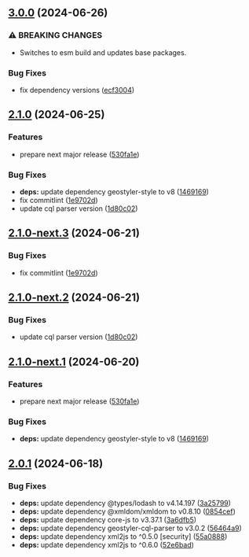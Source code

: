 ## [3.0.0](https://github.com/geostyler/geostyler-qgis-parser/compare/v2.1.0...v3.0.0) (2024-06-26)


### ⚠ BREAKING CHANGES

* Switches to esm build and updates base packages.

### Bug Fixes

* fix dependency versions ([ecf3004](https://github.com/geostyler/geostyler-qgis-parser/commit/ecf300440cb90f8ec2e703d4ca4ad9a713807073))

## [2.1.0](https://github.com/geostyler/geostyler-qgis-parser/compare/v2.0.1...v2.1.0) (2024-06-25)


### Features

* prepare next major release ([530fa1e](https://github.com/geostyler/geostyler-qgis-parser/commit/530fa1ee9cde964eec808f543a6661ae4255e051))


### Bug Fixes

* **deps:** update dependency geostyler-style to v8 ([1469169](https://github.com/geostyler/geostyler-qgis-parser/commit/1469169e3f1f28a23c3f32ebd6c4b398d35d814f))
* fix commitlint ([1e9702d](https://github.com/geostyler/geostyler-qgis-parser/commit/1e9702da04686b845d763e965dbf3a86f60ebe58))
* update cql parser version ([1d80c02](https://github.com/geostyler/geostyler-qgis-parser/commit/1d80c02e1009c3c41b920621054f5712d22bf177))

## [2.1.0-next.3](https://github.com/geostyler/geostyler-qgis-parser/compare/v2.1.0-next.2...v2.1.0-next.3) (2024-06-21)


### Bug Fixes

* fix commitlint ([1e9702d](https://github.com/geostyler/geostyler-qgis-parser/commit/1e9702da04686b845d763e965dbf3a86f60ebe58))

## [2.1.0-next.2](https://github.com/geostyler/geostyler-qgis-parser/compare/v2.1.0-next.1...v2.1.0-next.2) (2024-06-21)


### Bug Fixes

* update cql parser version ([1d80c02](https://github.com/geostyler/geostyler-qgis-parser/commit/1d80c02e1009c3c41b920621054f5712d22bf177))

## [2.1.0-next.1](https://github.com/geostyler/geostyler-qgis-parser/compare/v2.0.1...v2.1.0-next.1) (2024-06-20)


### Features

* prepare next major release ([530fa1e](https://github.com/geostyler/geostyler-qgis-parser/commit/530fa1ee9cde964eec808f543a6661ae4255e051))


### Bug Fixes

* **deps:** update dependency geostyler-style to v8 ([1469169](https://github.com/geostyler/geostyler-qgis-parser/commit/1469169e3f1f28a23c3f32ebd6c4b398d35d814f))

## [2.0.1](https://github.com/geostyler/geostyler-qgis-parser/compare/v2.0.0...v2.0.1) (2024-06-18)


### Bug Fixes

* **deps:** update dependency @types/lodash to v4.14.197 ([3a25799](https://github.com/geostyler/geostyler-qgis-parser/commit/3a25799c88dd6f5adfa3b093d8f692652b927c95))
* **deps:** update dependency @xmldom/xmldom to v0.8.10 ([0854cef](https://github.com/geostyler/geostyler-qgis-parser/commit/0854cef81de8d174f4ff2da519caf30aefe4825d))
* **deps:** update dependency core-js to v3.37.1 ([3a6dfb5](https://github.com/geostyler/geostyler-qgis-parser/commit/3a6dfb5f11191cb9e16303037662640945f1e167))
* **deps:** update dependency geostyler-cql-parser to v3.0.2 ([56464a9](https://github.com/geostyler/geostyler-qgis-parser/commit/56464a9c5a825e9bad5c60b602d8c64f7b9dcab7))
* **deps:** update dependency xml2js to ^0.5.0 [security] ([55a0888](https://github.com/geostyler/geostyler-qgis-parser/commit/55a0888d7af68ecd48aff98ed8bce537182b2ede))
* **deps:** update dependency xml2js to ^0.6.0 ([52e6bad](https://github.com/geostyler/geostyler-qgis-parser/commit/52e6bad6e82eecccfa33ddbf72068dd0663e17da))
